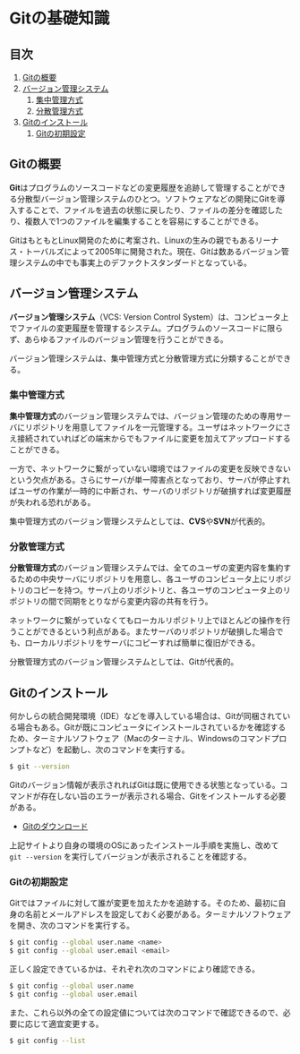 # Gitの基礎知識


## 目次

1. [Gitの概要](#gitの概要)
1. [バージョン管理システム](#バージョン管理システム)
	1. [集中管理方式](#集中管理方式)
	1. [分散管理方式](#分散管理方式)
1. [Gitのインストール](#gitのインストール)
	1. [Gitの初期設定](#gitの初期設定)


## Gitの概要

**Git**はプログラムのソースコードなどの変更履歴を追跡して管理することができる分散型バージョン管理システムのひとつ。ソフトウェアなどの開発にGitを導入することで、ファイルを過去の状態に戻したり、ファイルの差分を確認したり、複数人で1つのファイルを編集することを容易にすることができる。

GitはもともとLinux開発のために考案され、Linuxの生みの親でもあるリーナス・トーバルズによって2005年に開発された。現在、Gitは数あるバージョン管理システムの中でも事実上のデファクトスタンダードとなっている。


## バージョン管理システム

**バージョン管理システム**（VCS: Version Control System）は、コンピュータ上でファイルの変更履歴を管理するシステム。プログラムのソースコードに限らず、あらゆるファイルのバージョン管理を行うことができる。

バージョン管理システムは、集中管理方式と分散管理方式に分類することができる。

### 集中管理方式

**集中管理方式**のバージョン管理システムでは、バージョン管理のための専用サーバにリポジトリを用意してファイルを一元管理する。ユーザはネットワークにさえ接続されていればどの端末からでもファイルに変更を加えてアップロードすることができる。

一方で、ネットワークに繋がっていない環境ではファイルの変更を反映できないという欠点がある。さらにサーバが単一障害点となっており、サーバが停止すればユーザの作業が一時的に中断され、サーバのリポジトリが破損すれば変更履歴が失われる恐れがある。

集中管理方式のバージョン管理システムとしては、**CVS**や**SVN**が代表的。

### 分散管理方式

**分散管理方式**のバージョン管理システムでは、全てのユーザの変更内容を集約するための中央サーバにリポジトリを用意し、各ユーザのコンピュータ上にリポジトリのコピーを持つ。サーバ上のリポジトリと、各ユーザのコンピュータ上のリポジトリの間で同期をとりながら変更内容の共有を行う。

ネットワークに繋がっていなくてもローカルリポジトリ上でほとんどの操作を行うことができるという利点がある。またサーバのリポジトリが破損した場合でも、ローカルリポジトリをサーバにコピーすれば簡単に復旧ができる。

分散管理方式のバージョン管理システムとしては、Gitが代表的。


## Gitのインストール

何かしらの統合開発環境（IDE）などを導入している場合は、Gitが同梱されている場合もある。Gitが既にコンピュータにインストールされているかを確認するため、ターミナルソフトウェア（Macのターミナル、Windowsのコマンドプロンプトなど）を起動し、次のコマンドを実行する。

```bash
$ git --version
```

Gitのバージョン情報が表示されればGitは既に使用できる状態となっている。コマンドが存在しない旨のエラーが表示される場合、Gitをインストールする必要がある。

- [Gitのダウンロード](https://git-scm.com/download)

上記サイトより自身の環境のOSにあったインストール手順を実施し、改めて `git --version` を実行してバージョンが表示されることを確認する。

### Gitの初期設定

Gitではファイルに対して誰が変更を加えたかを追跡する。そのため、最初に自身の名前とメールアドレスを設定しておく必要がある。ターミナルソフトウェアを開き、次のコマンドを実行する。

```bash
$ git config --global user.name <name>
$ git config --global user.email <email>
```

正しく設定できているかは、それぞれ次のコマンドにより確認できる。

```bash
$ git config --global user.name
$ git config --global user.email
```

また、これら以外の全ての設定値については次のコマンドで確認できるので、必要に応じて適宜変更する。

```bash
$ git config --list
```
